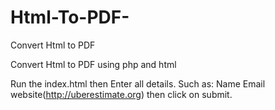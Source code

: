 # Html-To-PDF-
Convert Html to PDF

Convert Html to PDF using php and html

Run the index.html then
Enter all details. 
Such as: 
Name
Email 
website(http://uberestimate.org) 
then click on submit.
